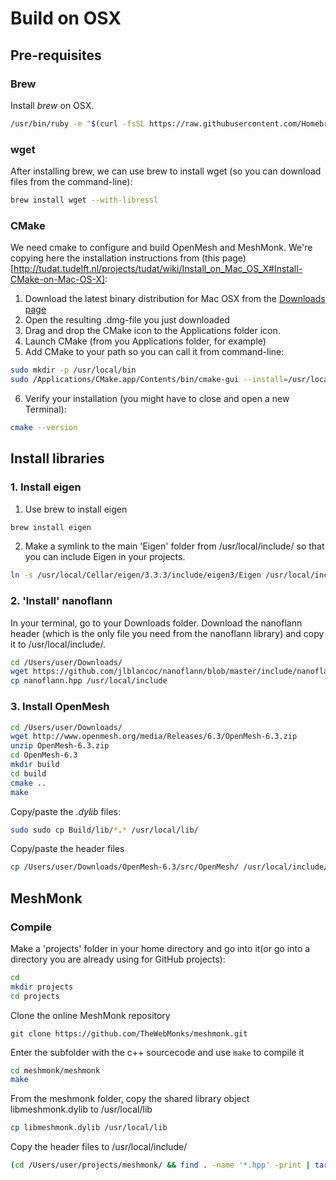 # Build on OSX

## Pre-requisites
### Brew
Install *brew* on OSX. 

```bash
/usr/bin/ruby -e "$(curl -fsSL https://raw.githubusercontent.com/Homebrew/install/master/install)"
```

### wget
After installing brew, we can use brew to install wget (so you can download files from the command-line):
```bash
brew install wget --with-libressl
```

### CMake
We need cmake to configure and build OpenMesh and MeshMonk. We're copying here the installation instructions from (this page)[http://tudat.tudelft.nl/projects/tudat/wiki/Install_on_Mac_OS_X#Install-CMake-on-Mac-OS-X]:
1. Download the latest binary distribution for Mac OSX from the [Downloads page](https://cmake.org/download/)
2. Open the resulting .dmg-file you just downloaded
3. Drag and drop the CMake icon to the Applications folder icon.
4. Launch CMake (from you Applications folder, for example)
5. Add CMake to your path so you can call it from command-line:
```bash
sudo mkdir -p /usr/local/bin
sudo /Applications/CMake.app/Contents/bin/cmake-gui --install=/usr/local/bin
```
6. Verify your installation (you might have to close and open a new Terminal):
```bash
cmake --version
```

## Install libraries

### 1. Install eigen
1. Use brew to install eigen
```bash
brew install eigen
```
2. Make a symlink to the main 'Eigen' folder from /usr/local/include/ so that you can include Eigen in your projects.
```bash
ln -s /usr/local/Cellar/eigen/3.3.3/include/eigen3/Eigen /usr/local/include/Eigen
```

### 2. 'Install' nanoflann
In your terminal, go to your Downloads folder. Download the nanoflann header (which is the only file you need from the nanoflann library) and copy it to /usr/local/include/.
```bash
cd /Users/user/Downloads/
wget https://github.com/jlblancoc/nanoflann/blob/master/include/nanoflann.hpp
cp nanoflann.hpp /usr/local/include
```

### 3. Install OpenMesh

```bash
cd /Users/user/Downloads/
wget http://www.openmesh.org/media/Releases/6.3/OpenMesh-6.3.zip
unzip OpenMesh-6.3.zip
cd OpenMesh-6.3
mkdir build
cd build
cmake ..
make
```

Copy/paste the *.dylib* files:
```bash
sudo sudo cp Build/lib/*.* /usr/local/lib/
```

Copy/paste the header files
```bash
cp /Users/user/Downloads/OpenMesh-6.3/src/OpenMesh/ /usr/local/include/
```

## MeshMonk

### Compile
Make a 'projects' folder in your home directory and go into it(or go into a directory you are already using for GitHub projects):
```bash
cd
mkdir projects
cd projects
```
Clone the online MeshMonk repository
```
git clone https://github.com/TheWebMonks/meshmonk.git
```
Enter the subfolder with the c++ sourcecode and use `make` to compile it
```bash
cd meshmonk/meshmonk
make
```
From the meshmonk folder, copy the shared library object libmeshmonk.dylib to /usr/local/lib
```bash
cp libmeshmonk.dylib /usr/local/lib
```

Copy the header files to /usr/local/include/
```bash
(cd /Users/user/projects/meshmonk/ && find . -name '*.hpp' -print | tar --create --files-from -) | (cd /usr/local/include/ && sudo tar xvfp -)
```

